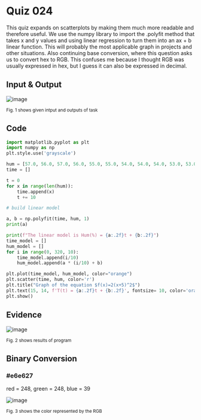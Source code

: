 # Quiz 024
This quiz expands on scatterplots by making them much more readable and therefore useful. We use the numpy library to import the .polyfit method that takes x and y values and using linear regression to turn them into an ax + b linear function. This will probably the most applicable graph in projects and other situations. Also continuing base conversion, where this question asks us to convert hex to RGB. This confuses me because I thought RGB was usually expressed in hex, but I guess it can also be expressed in decimal.

## Input & Output
![image](https://github.com/Amine-Itani/Unit-1/assets/123438294/89934076-d771-45eb-9413-b965434ce3ea)

<sub>Fig. 1 shows given intput and outputs of task
## Code

```py
import matplotlib.pyplot as plt
import numpy as np
plt.style.use('grayscale')

hum = [57.0, 56.0, 57.0, 56.0, 55.0, 55.0, 54.0, 54.0, 54.0, 53.0, 53.0, 54.0, 53.0, 53.0, 52.0, 52.0, 51.0, 51.0, 51.0, 51.0, 50.0, 50.0, 49.0, 50.0, 49.0, 49.0, 48.0, 49.0, 49.0, 48.0, 48.0, 48.0, 49.0]
time = []

t = 0
for x in range(len(hum)):
    time.append(x)
    t += 10

# build linear model

a, b = np.polyfit(time, hum, 1)
print(a)

print(f"The linear model is Hum(%) = {a:.2f}t + {b:.2f}")
time_model = []
hum_model = []
for i in range(0, 320, 10):
    time_model.append(i/10)
    hum_model.append(a * (i/10) + b)

plt.plot(time_model, hum_model, color="orange")
plt.scatter(time, hum, color='r')
plt.title("Graph of the equation $f(x)=2(x+5)^2$")
plt.text(15, 14, f'T(t) = {a:.2f}t + {b:.2f}', fontsize= 10, color='orange')
plt.show()
```

## Evidence
![image](https://github.com/Amine-Itani/Unit-1/assets/123438294/72aeb175-d478-4a5c-86b3-a645b3599ff7)

<sub>Fig. 2 shows results of program

## Binary Conversion
### #e6e627

red = 248, green = 248, blue = 39

![image](https://github.com/Amine-Itani/Unit-1/assets/123438294/a5e8d7a7-4553-48d3-b6c3-2723cae65dd2)

<sub>Fig. 3 shows the color represented by the RGB



